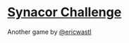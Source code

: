 # [Synacor Challenge](https://challenge.synacor.com/)

Another game by [@ericwastl](https://twitter.com/ericwastl)
